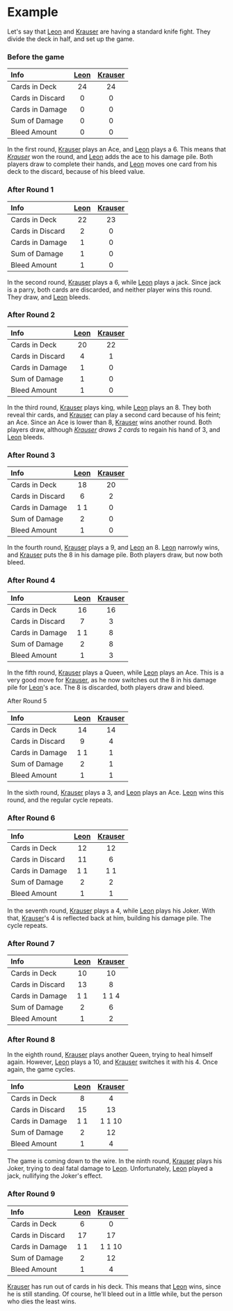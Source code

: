 #  Example

Let's say that [Leon][1] and [Krauser][2] are having a standard knife fight. They divide the deck in half, and set up the game.

### Before the game

|       Info       | [Leon][1] | [Krauser][2] |
|:-----------------|:----:|:----:|
| Cards in Deck    |  24  |  24  |
| Cards in Discard |   0  |   0  |
| Cards in Damage  |   0  |   0  |
| Sum of Damage    |   0  |   0  |
| Bleed Amount     |   0  |   0  |

In the first round, [Krauser][2] plays an Ace, and [Leon][1] plays a 6. This means that *[Krauser][2]* won the round, and [Leon][1] adds the ace to his damage pile. Both players draw to complete their hands, and [Leon][1] moves one card from his deck to the discard, because of his bleed value.

### After Round 1

|       Info       | [Leon][1] | [Krauser][2] |
|:-----------------|:----:|:----:|
| Cards in Deck    |  22  |  23  |
| Cards in Discard |   2  |   0  |
| Cards in Damage  |   1  |   0  |
| Sum of Damage    |   1  |   0  |
| Bleed Amount     |   1  |   0  |

In the second round, [Krauser][2] plays a 6, while [Leon][1] plays a jack. Since jack is a parry, both cards are discarded, and neither player wins this round. They draw, and [Leon][1] bleeds.

### After Round 2

|       Info       | [Leon][1] | [Krauser][2] |
|:-----------------|:----:|:----:|
| Cards in Deck    |  20  |  22  |
| Cards in Discard |   4  |   1  |
| Cards in Damage  |   1  |   0  |
| Sum of Damage    |   1  |   0  |
| Bleed Amount     |   1  |   0  |

In the third round, [Krauser][2] plays king, while [Leon][1] plays an 8. They both reveal thir cards, and [Krauser][2] can play a second card because of his feint; an Ace. Since an Ace is lower than 8, [Krauser][2] wins another round. Both players draw, although *[Krauser][2] draws 2 cards* to regain his hand of 3, and [Leon][1] bleeds.

### After Round 3

|       Info       | [Leon][1]   | [Krauser][2] |
|:-----------------|:------:|:----:|
| Cards in Deck    |  18    |  20  |
| Cards in Discard |   6    |   2  |
| Cards in Damage  |   1 1  |   0  |
| Sum of Damage    |   2    |   0  |
| Bleed Amount     |   1    |   0  |

In the fourth round, [Krauser][2] plays a 9, and [Leon][1] an 8. [Leon][1] narrowly wins, and [Krauser][2] puts the 8 in his damage pile. Both players draw, but now both bleed.

### After Round 4

|       Info       | [Leon][1]   | [Krauser][2] |
|:-----------------|:------:|:----:|
| Cards in Deck    |  16    |  16  |
| Cards in Discard |   7    |   3  |
| Cards in Damage  |   1 1  |   8  |
| Sum of Damage    |   2    |   8  |
| Bleed Amount     |   1    |   3  |

In the fifth round, [Krauser][2] plays a Queen, while [Leon][1] plays an Ace. This is a very good move for [Krauser][2], as he now switches out the 8 in his damage pile for [Leon][1]'s ace. The 8 is discarded, both players draw and bleed.

After Round 5

|       Info       | [Leon][1]   | [Krauser][2] |
|:-----------------|:------:|:----:|
| Cards in Deck    |  14    |  14  |
| Cards in Discard |   9    |   4  |
| Cards in Damage  |   1 1  |   1  |
| Sum of Damage    |   2    |   1  |
| Bleed Amount     |   1    |   1  |

In the sixth round, [Krauser][2] plays a 3, and [Leon][1] plays an Ace. [Leon][1] wins this round, and the regular cycle repeats.

### After Round 6

|       Info       | [Leon][1]   | [Krauser][2]   |
|:-----------------|:------:|:------:|
| Cards in Deck    |  12    |  12    |
| Cards in Discard |  11    |   6    |
| Cards in Damage  |   1 1  |   1 1  |
| Sum of Damage    |   2    |   2    |
| Bleed Amount     |   1    |   1    |

In the seventh round, [Krauser][2] plays a 4, while [Leon][1] plays his Joker. With that, [Krauser][2]'s 4 is reflected back at him, building his damage pile. The cycle repeats.

### After Round 7

|       Info       | [Leon][1]   | [Krauser][2]   |
|:-----------------|:------:|:------:|
| Cards in Deck    |  10    |  10    |
| Cards in Discard |  13    |   8    |
| Cards in Damage  |   1 1  |   1 1 4  |
| Sum of Damage    |   2    |   6    |
| Bleed Amount     |   1    |   2    |

### After Round 8

In the eighth round, [Krauser][2] plays another Queen, trying to heal himself again. However, [Leon][1] plays a 10, and [Krauser][2] switches it with his 4. Once again, the game cycles.

|       Info       | [Leon][1]   | [Krauser][2]   |
|:-----------------|:------:|:------:|
| Cards in Deck    |  8    |  4    |
| Cards in Discard |  15    |   13    |
| Cards in Damage  |   1 1  |   1 1 10  |
| Sum of Damage    |   2    |   12    |
| Bleed Amount     |   1    |   4    |

The game is coming down to the wire. In the ninth round, [Krauser][2] plays his Joker, trying to deal fatal damage to [Leon][1]. Unfortunately, [Leon][1] played a jack, nullifying the Joker's effect.

### After Round 9

|       Info       | [Leon][1]   | [Krauser][2]   |
|:-----------------|:------:|:------:|
| Cards in Deck    |  6    |  0    |
| Cards in Discard |  17    |   17    |
| Cards in Damage  |   1 1  |   1 1 10  |
| Sum of Damage    |   2    |   12    |
| Bleed Amount     |   1    |   4    |

[Krauser][2] has run out of cards in his deck. This means that [Leon][1] wins, since he is still standing. Of course, he'll bleed out in a little while, but the person who dies the least wins.

[1]: http://img2.wikia.nocookie.net/__cb20120506093156/residentevil/images/1/1f/Leon-Scott-Kennedy-leon-kennedy-3684051-225-258.jpg
[2]: http://www.pixidols.com/public/idols/.Jack-Krauser-resident-evil_m.jpg
